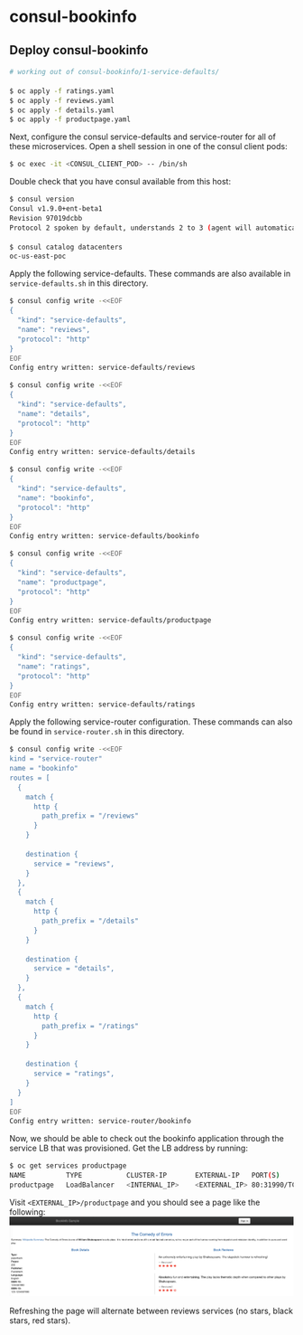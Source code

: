 # consul-bookinfo
## Deploy consul-bookinfo

```bash
# working out of consul-bookinfo/1-service-defaults/ 

$ oc apply -f ratings.yaml
$ oc apply -f reviews.yaml
$ oc apply -f details.yaml
$ oc apply -f productpage.yaml
```

Next, configure the consul service-defaults and service-router for all of these microservices.
Open a shell session in one of the consul client pods:
```bash
$ oc exec -it <CONSUL_CLIENT_POD> -- /bin/sh
```

Double check that you have consul available from this host:
```bash
$ consul version
Consul v1.9.0+ent-beta1
Revision 97019dcbb
Protocol 2 spoken by default, understands 2 to 3 (agent will automatically use protocol >2 when speaking to compatible agents)

$ consul catalog datacenters
oc-us-east-poc
```

Apply the following service-defaults. These commands are also available in `service-defaults.sh` in this directory.
```bash
$ consul config write -<<EOF
{
  "kind": "service-defaults",
  "name": "reviews",
  "protocol": "http"
}
EOF
Config entry written: service-defaults/reviews
```

```bash
$ consul config write -<<EOF
{
  "kind": "service-defaults",
  "name": "details",
  "protocol": "http"
}
EOF
Config entry written: service-defaults/details
```

```bash
$ consul config write -<<EOF
{
  "kind": "service-defaults",
  "name": "bookinfo",
  "protocol": "http"
}
EOF
Config entry written: service-defaults/bookinfo
```

```bash
$ consul config write -<<EOF
{
  "kind": "service-defaults",
  "name": "productpage",
  "protocol": "http"
}
EOF
Config entry written: service-defaults/productpage
```

```bash
$ consul config write -<<EOF
{
  "kind": "service-defaults",
  "name": "ratings",
  "protocol": "http"
}
EOF
Config entry written: service-defaults/ratings
```

Apply the following service-router configuration. These commands can also be found in `service-router.sh` in this directory.
```bash
$ consul config write -<<EOF
kind = "service-router"
name = "bookinfo"
routes = [
  {
    match {
      http {
        path_prefix = "/reviews"
      }
    }

    destination {
      service = "reviews",
    }
  },
  {
    match {
      http {
        path_prefix = "/details"
      }
    }

    destination {
      service = "details",
    }
  },
  {
    match {
      http {
        path_prefix = "/ratings"
      }
    }

    destination {
      service = "ratings",
    }
  }
]
EOF
Config entry written: service-router/bookinfo
```

Now, we should be able to check out the bookinfo application through the service LB that was provisioned. Get the LB address by running:
```bash
$ oc get services productpage
NAME          TYPE           CLUSTER-IP       EXTERNAL-IP   PORT(S)        AGE
productpage   LoadBalancer   <INTERNAL_IP>    <EXTERNAL_IP> 80:31990/TCP   32m
```

Visit `<EXTERNAL_IP>/productpage` and you should see a page like the following:
![default bookinfo deployment with consul](images/consul-bookinfo-default.png)

Refreshing the page will alternate between reviews services (no stars, black stars, red stars). 
